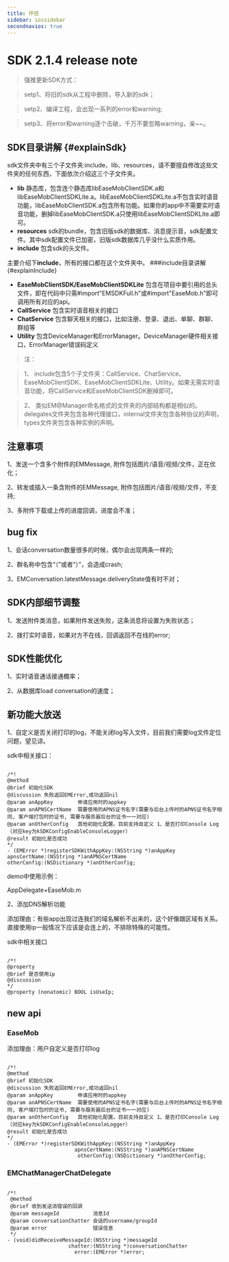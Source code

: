 ```yaml
---
title: 环信
sidebar: iossidebar
secondnavios: true
---
```


# SDK 2.1.4 release note

>强推更新SDK方式：

>setp1、将旧的sdk从工程中删除，导入新的sdk；

>setp2、编译工程，会出现一系列的error和warning;

>setp3、将error和warning逐个击破，千万不要忽略warning，亲~~。

## SDK目录讲解 {#explainSdk}
sdk文件夹中有三个子文件夹:include、lib、resources，请不要擅自修改这些文件夹的任何东西，下面依次介绍这三个子文件夹。

* **lib** 静态库，包含连个静态库libEaseMobClientSDK.a和libEaseMobClientSDKLite.a。libEaseMobClientSDKLite.a不包含实时语音功能，libEaseMobClientSDK.a包含所有功能。如果你的app中不需要实时语音功能，删掉libEaseMobClientSDK.a只使用libEaseMobClientSDKLite.a即可。
* **resources** sdk的bundle，包含旧版sdk的数据库、消息提示音，sdk配置文件。其中sdk配置文件已加密，旧版sdk数据库几乎没什么实质作用。
* **include** 包含sdk的头文件。

主要介绍下**include**，所有的接口都在这个文件夹中。
###include目录讲解 {#explainInclude}

* **EaseMobClientSDK/EaseMobClientSDKLite** 包含在项目中要引用的总头文件，即在代码中只需#import"EMSDKFull.h"或#import"EaseMob.h"即可调用所有对应的api。
* **CallService** 包含实时语音相关的接口
* **ChatService** 包含聊天相关的接口，比如注册、登录、退出、单聊、群聊、群组等
* **Utility** 包含DeviceManager和ErrorManager。DeviceManager硬件相关接口，ErrorManager错误码定义

>注：

>1、 include包含5个子文件夹：CallService、ChatService、EaseMobClientSDK、EaseMobClientSDKLite、Utility。如果无需实时语音功能，将CallService和EaseMobClientSDK删掉即可。

>2、 类似EM@Manager命名格式的文件夹的内部结构都是相似的。delegates文件夹包含各种代理接口，internal文件夹包含各种协议的声明，types文件夹包含各种实例的声明。


## 注意事项

1、发送一个含多个附件的EMMessage, 附件包括图片/语音/视频/文件，正在优化；

2、转发或插入一条含附件的EMMessage, 附件包括图片/语音/视频/文件，不支持;

3、多附件下载或上传的进度回调，进度会不准；


## bug fix

1、会话conversation数量很多的时候，偶尔会出现两条一样的;

2、群名称中包含“（”或者“）”，会造成crash;

3、EMConversation.latestMessage.deliveryState值有时不对；


## SDK内部细节调整

1、发送附件类消息，如果附件发送失败，这条消息将设置为失败状态；

2、拨打实时语音，如果对方不在线，回调返回不在线的error;


## SDK性能优化

1、实时语音通话接通概率；

2、从数据库load conversation的速度；


## 新功能大放送

1、自定义是否关闭打印的log，不能关闭log写入文件，目前我们需要log文件定位问题，望见谅。

sdk中相关接口：

<pre class="hll"><code class="language-java">
/*!
@method
@brief 初始化SDK
@discussion 失败返回EMError,成功返回nil
@param anAppKey        申请应用时的appkey
@param anAPNSCertName  需要使用的APNS证书名字(需要与后台上传时的APNS证书名字相同, 客户端打包时的证书, 需要与服务器后台的证书一一对应)
@param anOtherConfig   其他初始化配置。目前支持自定义 1、是否打印Console Log（对应key为kSDKConfigEnableConsoleLogger）
@result 初始化是否成功
*/
- (EMError *)registerSDKWithAppKey:(NSString *)anAppKey
apnsCertName:(NSString *)anAPNSCertName
otherConfig:(NSDictionary *)anOtherConfig;
</code></pre>

demo中使用示例：

AppDelegate+EaseMob.m

2、添加DNS解析功能

添加理由：有些app出现过连我们的域名解析不出来的，这个好像跟区域有关系。直接使用ip一般情况下应该是会连上的，不排除特殊的可能性。

sdk中相关接口

<pre class="hll"><code class="language-java">
/*!
@property
@brief 是否使用ip
@discussion
*/
@property (nonatomic) BOOL isUseIp;
</code></pre>


## new api

### EaseMob

添加理由：用户自定义是否打印log

<pre class="hll"><code class="language-java">
/*!
@method
@brief 初始化SDK
@discussion 失败返回EMError,成功返回nil
@param anAppKey        申请应用时的appkey
@param anAPNSCertName  需要使用的APNS证书名字(需要与后台上传时的APNS证书名字相同, 客户端打包时的证书, 需要与服务器后台的证书一一对应)
@param anOtherConfig   其他初始化配置。目前支持自定义 1、是否打印Console Log（对应key为kSDKConfigEnableConsoleLogger）
@result 初始化是否成功
*/
- (EMError *)registerSDKWithAppKey:(NSString *)anAppKey
                      apnsCertName:(NSString *)anAPNSCertName
                       otherConfig:(NSDictionary *)anOtherConfig;
</code></pre>

### EMChatManagerChatDelegate

<pre class="hll"><code class="language-java">
/*!
 @method
 @brief 收到发送消错误的回调
 @param messageId           消息Id
 @param conversationChatter 会话的username/groupId
 @param error               错误信息
 */
- (void)didReceiveMessageId:(NSString *)messageId
                    chatter:(NSString *)conversationChatter
                      error:(EMError *)error;
</code></pre>